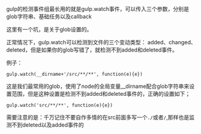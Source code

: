 gulp的检测事件组最长用的就是gulp.watch事件，可以传入三个参数，分别是glob字符串、基础任务以及callback

这里有一个坑，是关于glob设置的。

正常情况下，gulp.watch可以检测到文件的三个变动类型： added、changed、deleted，但是如果你的glob写错了，就检测不到added和deleted事件。

例子：

```
gulp.watch(__dirname+'/src/**/**', function(e){e})
```
这是我们最常用的glob，使用了node的全局变量__dirname配合glob字符串来设置范围，但是这种设置是检测不到added和deleted事件的，正确的设置如下；

```
gulp.watch('src/**/**', function(e){e})
```

需要注意的是：千万记住不要自作多情的在src前面多写一个`./`或者`/`,那样也是监测不到deleted以及added事件的